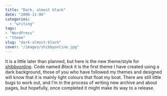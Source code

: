 ```yaml
---
title: "Dark, almost black"
date: "2006-11-06"
categories:
  - "writing"
tags:
- "WordPress"
- "theme"
slug: "dark-almost-black"
cover: "/images/shibbyonline.jpg"
---
```


It is a little later than planned, but here is the new theme/style for [shibbyonline](https://adamchamberlin.info "shibbyonline"). Code named _Black_ it is the first theme I have created using a dark background, those of you who have followed my themes and designed will know that it is mainly light colours that float my boat. There are still little bugs to work out, and I’m in the process of writing new archive and about pages, but hopefully, once completed it might make its way to a release.
